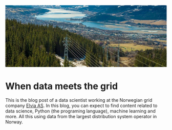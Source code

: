 <img src="/images/Lillehammer_DJI_0004_1_thin_800x600.jpg" width="800" class="center" alt="Grid and Data">

# When data meets the grid

This is the blog post of a data scientist working at the Norwegian grid company [Elvia AS](https://www.elvia.no). In this blog, you can expect to find content related to data science, Python (the programing language), machine learning and more. All this using data from the largest distribution system operator in Norway. 
